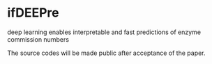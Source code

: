 # ifDEEPre
deep learning enables interpretable and fast predictions of enzyme commission numbers

The source codes will be made public after acceptance of the paper.
